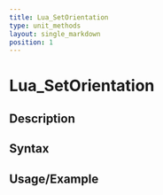 ```yaml
---
title: Lua_SetOrientation
type: unit_methods
layout: single_markdown
position: 1
---
```


# Lua_SetOrientation

## Description

## Syntax

## Usage/Example


